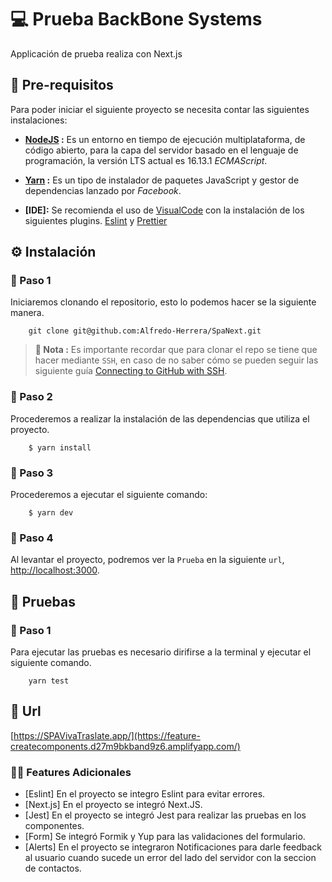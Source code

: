 # 💻 Prueba BackBone Systems

Applicación de prueba realiza con Next.js


## 🧰 Pre-requisitos

Para poder iniciar el siguiente proyecto se necesita contar las siguientes instalaciones:

- **[NodeJS](https://nodejs.org/en/download/) :** Es un entorno en tiempo de ejecución multiplataforma, de código abierto, para la capa del servidor basado en el lenguaje de programación, la versión LTS actual es 16.13.1 _ECMAScript_.

- **[Yarn](https://classic.yarnpkg.com/en/docs/install#debian-stable) :** Es un tipo de instalador de paquetes JavaScript y gestor de dependencias lanzado por _Facebook_.

- **[IDE]:** Se recomienda el uso de [VisualCode](https://code.visualstudio.com/) con la instalación de los siguientes plugins. [Eslint](https://marketplace.visualstudio.com/items?itemName=dbaeumer.vscode-eslint) y [Prettier](https://marketplace.visualstudio.com/items?itemName=esbenp.prettier-vscode)


## ⚙️ Instalación

### 👟 Paso 1

Iniciaremos clonando el repositorio, esto lo podemos hacer se la siguiente manera.

```shell
    git clone git@github.com:Alfredo-Herrera/SpaNext.git
```

> **🔖 Nota :** Es importante recordar que para clonar el repo se tiene que hacer mediante `SSH`, en caso de no saber cómo se pueden seguir las siguiente guía [Connecting to GitHub with SSH](https://docs.github.com/en/github/authenticating-to-github/connecting-to-github-with-ssh).

### 👟 Paso 2

Procederemos a realizar la instalación de las dependencias que utiliza el proyecto.

```shell
    $ yarn install 
```
### 👟 Paso 3

Procederemos a ejecutar el siguiente comando: 

```shell
    $ yarn dev
```

### 👟 Paso 4

Al levantar el proyecto, podremos ver la `Prueba` en la siguiente `url`, [http://localhost:3000](http://localhost:3000).


## 📝 Pruebas

### 👟 Paso 1

Para ejecutar las pruebas es necesario dirifirse a la terminal y ejecutar el siguiente comando.

```shell
    yarn test
```


## 🔗 Url 

[https://SPAVivaTraslate.app/](https://feature-createcomponents.d27m9bkband9z6.amplifyapp.com/)


### ✍🏻 Features Adicionales

 - [Eslint] En el proyecto se integro Eslint para evitar errores.
 - [Next.js] En el proyecto se integró Next.JS.
 - [Jest] En el proyecto se integró Jest para realizar las pruebas en los componentes.
 - [Form] Se integró Formik y Yup para las validaciones del formulario.
 - [Alerts] En el proyecto se integraron Notificaciones para darle feedback al usuario cuando sucede un error del lado del servidor con la seccion de contactos.
